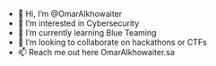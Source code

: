- 👋 Hi, I’m @OmarAlkhowaiter
- 👀 I’m interested in Cybersecurity
- 🌱 I’m currently learning Blue Teaming
- 💞️ I’m looking to collaborate on hackathons or CTFs
- 📫 Reach me out here OmarAlkhowaiter.sa

<!---
OmarAlkhowaiter/OmarAlkhowaiter is a ✨ special ✨ repository because its `README.md` (this file) appears on your GitHub profile.
You can click the Preview link to take a look at your changes.
--->
